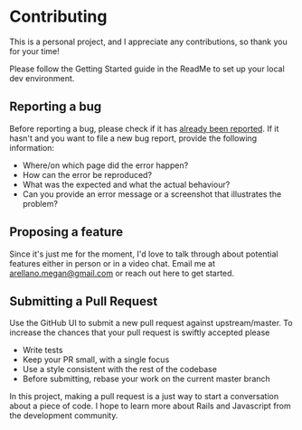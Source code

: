 # Contributing

This is a personal project, and I appreciate any contributions, so thank you for your time!

Please follow the Getting Started guide in the ReadMe to set up your local dev environment.

## Reporting a bug
Before reporting a bug, please check if it has [already been reported](https://github.com/ssciolist/hello-block/issues). If it hasn't and you want to file a new bug report, provide the following information:

* Where/on which page did the error happen?
* How can the error be reproduced?
* What was the expected and what the actual behaviour?
* Can you provide an error message or a screenshot that illustrates the problem?

## Proposing a feature

Since it's just me for the moment, I'd love to talk through about potential features either in person or in a video chat. Email me at arellano.megan@gmail.com or reach out here to get started. 

## Submitting a Pull Request
Use the GitHub UI to submit a new pull request against upstream/master. To increase the chances that your pull request is swiftly accepted please

* Write tests
* Keep your PR small, with a single focus
* Use a style consistent with the rest of the codebase
* Before submitting, rebase your work on the current master branch

In this project, making a pull request is a just way to start a conversation about a piece of code. I hope to learn more about Rails and Javascript from the development community.
